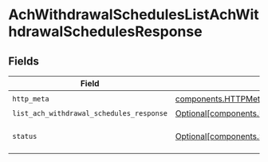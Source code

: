 # AchWithdrawalSchedulesListAchWithdrawalSchedulesResponse


## Fields

| Field                                                                                                                    | Type                                                                                                                     | Required                                                                                                                 | Description                                                                                                              |
| ------------------------------------------------------------------------------------------------------------------------ | ------------------------------------------------------------------------------------------------------------------------ | ------------------------------------------------------------------------------------------------------------------------ | ------------------------------------------------------------------------------------------------------------------------ |
| `http_meta`                                                                                                              | [components.HTTPMetadata](../../models/components/httpmetadata.md)                                                       | :heavy_check_mark:                                                                                                       | N/A                                                                                                                      |
| `list_ach_withdrawal_schedules_response`                                                                                 | [Optional[components.ListAchWithdrawalSchedulesResponse]](../../models/components/listachwithdrawalschedulesresponse.md) | :heavy_minus_sign:                                                                                                       | OK                                                                                                                       |
| `status`                                                                                                                 | [Optional[components.Status]](../../models/components/status.md)                                                         | :heavy_minus_sign:                                                                                                       | INVALID_ARGUMENT: The request has an invalid argument.                                                                   |